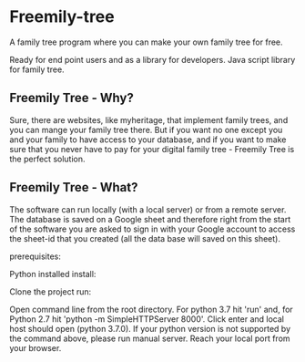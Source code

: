 # Freemily-tree

A family tree program where you can make your own family tree for free.

Ready for end point users and as a library for developers. Java script library for family tree.

## Freemily Tree - Why?
 Sure, there are websites, like myheritage, that implement family trees, and you can mange your family tree there. But if you want no one except you and your family to have access to your database, and if you want to make sure that you never have to pay for your digital family tree - Freemily Tree is the perfect solution.

## Freemily Tree - What?
 The software can run locally (with a local server) or from a remote server. The database is saved on a Google sheet and therefore right from the start of the software you are asked to sign in with your Google account to access the sheet-id that you created (all the data base will saved on this sheet).

prerequisites:

Python installed
install:

Clone the project
run:

Open command line from the root directory.
For python 3.7 hit 'run' and, for Python 2.7 hit 'python -m SimpleHTTPServer 8000'. Click enter and local host should open (python 3.7.0).
If your python version is not supported by the command above, please run manual server.
Reach your local port from your browser.

